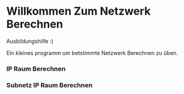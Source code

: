 # Willkommen Zum Netzwerk Berechnen

Ausbildungshilfe :)

Ein kleines programm um betstimmte Netzwerk Berechnen zu üben.

### IP Raum Berechnen

### Subnetz IP Raum Berechnen
